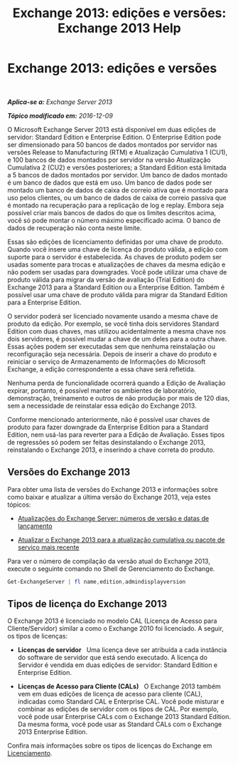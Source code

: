 ﻿---
title: 'Exchange 2013: edições e versões: Exchange 2013 Help'
TOCTitle: 'Exchange 2013: edições e versões'
ms:assetid: b563b543-fb3f-4465-9a54-cbfd680aee1f
ms:mtpsurl: https://technet.microsoft.com/pt-br/library/Bb232170(v=EXCHG.150)
ms:contentKeyID: 50556282
ms.date: 01/10/2018
mtps_version: v=EXCHG.150
ms.translationtype: HT
---

# Exchange 2013: edições e versões

 

_**Aplica-se a:** Exchange Server 2013_

_**Tópico modificado em:** 2016-12-09_

O Microsoft Exchange Server 2013 está disponível em duas edições de servidor: Standard Edition e Enterprise Edition. O Enterprise Edition pode ser dimensionado para 50 bancos de dados montados por servidor nas versões Release to Manufacturing (RTM) e Atualização Cumulativa 1 (CU1), e 100 bancos de dados montados por servidor na versão Atualização Cumulativa 2 (CU2) e versões posteriores; a Standard Edition está limitada a 5 bancos de dados montados por servidor. Um banco de dados montado é um banco de dados que está em uso. Um banco de dados pode ser montado um banco de dados de caixa de correio ativa que é montado para uso pelos clientes, ou um banco de dados de caixa de correio passiva que é montado na recuperação para a replicação de log e replay. Embora seja possível criar mais bancos de dados do que os limites descritos acima, você só pode montar o número máximo especificado acima. O banco de dados de recuperação não conta neste limite.

Essas são edições de licenciamento definidas por uma chave de produto. Quando você insere uma chave de licença do produto válida, a edição com suporte para o servidor é estabelecida. As chaves de produto podem ser usadas somente para trocas e atualizações de chaves da mesma edição e não podem ser usadas para downgrades. Você pode utilizar uma chave de produto válida para migrar da versão de avaliação (Trial Edition) do Exchange 2013 para a Standard Edition ou a Enterprise Edition. Também é possível usar uma chave de produto válida para migrar da Standard Edition para a Enterprise Edition.

O servidor poderá ser licenciado novamente usando a mesma chave de produto da edição. Por exemplo, se você tinha dois servidores Standard Edition com duas chaves, mas utilizou acidentalmente a mesma chave nos dois servidores, é possível mudar a chave de um deles para a outra chave. Essas ações podem ser executadas sem que nenhuma reinstalação ou reconfiguração seja necessária. Depois de inserir a chave do produto e reiniciar o serviço de Armazenamento de Informações do Microsoft Exchange, a edição correspondente a essa chave será refletida.

Nenhuma perda de funcionalidade ocorrerá quando a Edição de Avaliação expirar, portanto, é possível manter os ambientes de laboratório, demonstração, treinamento e outros de não produção por mais de 120 dias, sem a necessidade de reinstalar essa edição do Exchange 2013.

Conforme mencionado anteriormente, não é possível usar chaves de produto para fazer downgrade da Enterprise Edition para a Standard Edition, nem usá-las para reverter para a Edição de Avaliação. Esses tipos de regressões só podem ser feitas desinstalando o Exchange 2013, reinstalando o Exchange 2013, e inserindo a chave correta do produto.

## Versões do Exchange 2013

Para obter uma lista de versões do Exchange 2013 e informações sobre como baixar e atualizar a última versão do Exchange 2013, veja estes tópicos:

  - [Atualizações do Exchange Server: números de versão e datas de lançamento](https://technet.microsoft.com/pt-br/library/hh135098\(v=exchg.150\))

  - [Atualizar o Exchange 2013 para a atualização cumulativa ou pacote de serviço mais recente](upgrade-exchange-2013-to-the-latest-cumulative-update-or-service-pack-exchange-2013-help.md)

Para ver o número de compilação da versão atual do Exchange 2013, execute o seguinte comando no Shell de Gerenciamento do Exchange.

```powershell
Get-ExchangeServer | fl name,edition,admindisplayversion
```

## Tipos de licença do Exchange 2013

O Exchange 2013 é licenciado no modelo CAL (Licença de Acesso para Cliente/Servidor) similar a como o Exchange 2010 foi licenciado. A seguir, os tipos de licenças:

  - **Licenças de servidor**   Uma licença deve ser atribuída a cada instância do software de servidor que está sendo executado. A licença do Servidor é vendida em duas edições de servidor: Standard Edition e Enterprise Edition.

  - **Licenças de Acesso para Cliente (CALs)**   O Exchange 2013 também vem em duas edições de licença de acesso para cliente (CAL), indicadas como Standard CAL e Enterprise CAL. Você pode misturar e combinar as edições de servidor com os tipos de CAL. Por exemplo, você pode usar Enterprise CALs com o Exchange 2013 Standard Edition. Da mesma forma, você pode usar as Standard CALs com o Exchange 2013 Enterprise Edition.

Confira mais informações sobre os tipos de licenças do Exchange em [Licenciamento](https://go.microsoft.com/fwlink/p/?linkid=392675).

